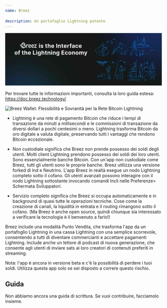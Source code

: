 ```yaml
---
name: Breez

description: Un portafoglio Lightning potente
---
```


![cover](assets/cover.jpeg)

Per trovare tutte le informazioni importanti, consulta la loro guida estesa: https://doc.breez.technology/

![ Breez Wallet: Flessibilità e Sovranità per la Rete Bitcoin Lightning ](https://youtu.be/Z_yiPM2gzk0)

- Lightning è una rete di pagamento Bitcoin che riduce i tempi di transazione da minuti a millisecondi e le commissioni di transazione da diversi dollari a pochi centesimi o meno. Lightning trasforma Bitcoin da oro digitale a valuta digitale, preservando tutti i vantaggi che rendono Bitcoin eccezionale.

- Non custodiale significa che Breez non prende possesso dei soldi degli utenti. Molti client Lightning prendono possesso dei soldi dei loro utenti. Sono essenzialmente banche Bitcoin. Con un'app non custodiale come Breez, tutti gli utenti sono le proprie banche. Breez utilizza una versione forked di lnd e Neutrino. L'app Breez in realtà esegue un nodo Lightning completo sotto il cofano. Gli utenti avanzati possono interagire con il nodo Lightning sottostante invocando comandi lncli nelle Preferenze> Schermata Sviluppatori.

- Servizio completo significa che Breez si occupa automaticamente e in background di quasi tutte le operazioni tecniche. Cose come la creazione di canali, la liquidità in entrata e il routing rimangono sotto il cofano. (Ma Breez è anche open source, quindi chiunque sia interessato a verificare la tecnologia è il benvenuto a farlo!)

Breez include una modalità Punto Vendita, che trasforma l'app da un portafoglio Lightning in una cassa Lightning con una semplice scorrevole, consentendo a tutti di diventare commercianti e accettare pagamenti Lightning. Include anche un lettore di podcast di nuova generazione, che consente agli utenti di inviare sats ai loro creatori di contenuti preferiti in streaming.

Nota: l'app è ancora in versione beta e c'è la possibilità di perdere i tuoi soldi. Utilizza questa app solo se sei disposto a correre questo rischio.

## Guida

Non abbiamo ancora una guida di scrittura. Se vuoi contribuire, facciamolo insieme.
